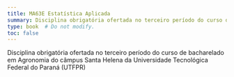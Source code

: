 ```yaml
---
title: MA63E Estatística Aplicada
summary: Disciplina obrigatória ofertada no terceiro período do curso de bacharelado em Agronomia do câmpus Santa Helena da Universidade Tecnológica Federal do Paraná (UTFPR)
type: book  # Do not modify.
toc: false
---
```


<!-- MA63E Estatística Aplicada -->

Disciplina obrigatória ofertada no terceiro período do curso de bacharelado em Agronomia do câmpus Santa Helena da Universidade Tecnológica Federal do Paraná (UTFPR)
